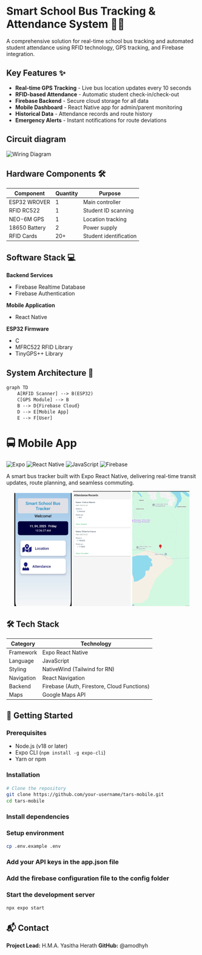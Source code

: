 # Smart School Bus Tracking & Attendance System 🚌📱

A comprehensive solution for real-time school bus tracking and automated student attendance using RFID technology, GPS tracking, and Firebase integration.


## Key Features ✨
- **Real-time GPS Tracking** - Live bus location updates every 10 seconds
- **RFID-based Attendance** - Automatic student check-in/check-out
- **Firebase Backend** - Secure cloud storage for all data
- **Mobile Dashboard** - React Native app for admin/parent monitoring
- **Historical Data** - Attendance records and route history
- **Emergency Alerts** - Instant notifications for route deviations

## Circuit diagram
![Wiring Diagram](https://github.com/user-attachments/assets/53aceaec-2968-482f-9ef0-428b3433af1e)

## Hardware Components 🛠️
| Component | Quantity | Purpose |
|-----------|----------|---------|
| ESP32 WROVER | 1 | Main controller |
| RFID RC522 | 1 | Student ID scanning |
| NEO-6M GPS | 1 | Location tracking |
| 18650 Battery | 2 | Power supply |
| RFID Cards | 20+ | Student identification |

## Software Stack 💻
**Backend Services**
- Firebase Realtime Database
- Firebase Authentication

**Mobile Application**
- React Native

**ESP32 Firmware**
- C 
- MFRC522 RFID Library
- TinyGPS++ Library

## System Architecture 📡
```mermaid
graph TD
    A[RFID Scanner] --> B(ESP32)
    C[GPS Module] --> B
    B --> D{Firebase Cloud}
    D --> E[Mobile App]
    E --> F[User]
```
# 🚍 Mobile App

![Expo](https://img.shields.io/badge/expo-1C1E24?style=for-the-badge&logo=expo&logoColor=white)
![React Native](https://img.shields.io/badge/react_native-%2320232a.svg?style=for-the-badge&logo=react&logoColor=%2361DAFB)
![JavaScript](https://img.shields.io/badge/javascript-%23323330.svg?style=for-the-badge&logo=javascript&logoColor=%23F7DF1E)
![Firebase](https://img.shields.io/badge/Firebase-039BE5?style=for-the-badge&logo=Firebase&logoColor=white)

A smart bus tracker built with Expo React Native, delivering real-time transit updates, route planning, and seamless commuting.

<div align="center">
  <img src="/assets/screen1.png" width="30%" alt="Home Screen" />
  <img src="/assets/screen2.png" width="30%" alt="Map View" />
  <img src="/assets/screen3.png" width="30%" alt="Route Details" />
</div>



## 🛠 Tech Stack
| Category          | Technology                          |
|-------------------|-------------------------------------|
| Framework         | Expo React Native                   |
| Language          | JavaScript                          |
| Styling           | NativeWind (Tailwind for RN)        |
| Navigation        | React Navigation                   |
| Backend           | Firebase (Auth, Firestore, Cloud Functions) |
| Maps              | Google Maps API                    |

## 🚀 Getting Started

### Prerequisites
- Node.js (v18 or later)
- Expo CLI (`npm install -g expo-cli`)
- Yarn or npm

### Installation
```bash
# Clone the repository
git clone https://github.com/your-username/tars-mobile.git
cd tars-mobile
```
### Install dependencies

### Setup environment
```bash
cp .env.example .env
```
### Add your API keys in the app.json file
### Add the firebase configuration file to the config folder

### Start the development server
```bash
npx expo start
```

## 📬 Contact
**Project Lead:**  H.M.A. Yasitha Herath
**GitHub:** @amodhyh
